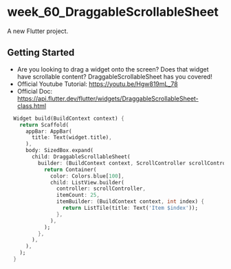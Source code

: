 # week_60_DraggableScrollableSheet

A new Flutter project.

## Getting Started

- Are you looking to drag a widget onto the screen? Does that widget have scrollable content? DraggableScrollableSheet has you covered!
- Official Youtube Tutorial: https://youtu.be/Hgw819mL_78
- Official Doc: https://api.flutter.dev/flutter/widgets/DraggableScrollableSheet-class.html

```dart
  Widget build(BuildContext context) {
    return Scaffold(
      appBar: AppBar(
        title: Text(widget.title),
      ),
      body: SizedBox.expand(
        child: DraggableScrollableSheet(
          builder: (BuildContext context, ScrollController scrollController) {
            return Container(
              color: Colors.blue[100],
              child: ListView.builder(
                controller: scrollController,
                itemCount: 25,
                itemBuilder: (BuildContext context, int index) {
                  return ListTile(title: Text('Item $index'));
                },
              ),
            );
          },
        ),
      ),
    );
  }
```

